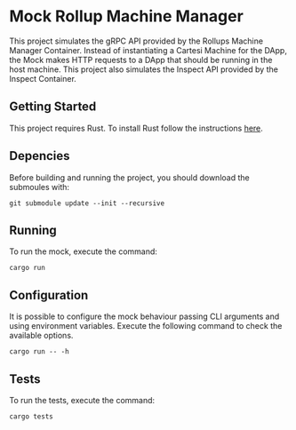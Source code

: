 # Mock Rollup Machine Manager

This project simulates the gRPC API provided by the Rollups Machine Manager Container.
Instead of instantiating a Cartesi Machine for the DApp, the Mock makes HTTP requests to a DApp that should be running in the host machine.
This project also simulates the Inspect API provided by the Inspect Container.

## Getting Started

This project requires Rust.
To install Rust follow the instructions [here](https://www.rust-lang.org/tools/install).

## Depencies

Before building and running the project, you should download the submoules with:

```
git submodule update --init --recursive
```

## Running

To run the mock, execute the command:

```
cargo run
```

## Configuration

It is possible to configure the mock behaviour passing CLI arguments and using environment variables.
Execute the following command to check the available options.

```
cargo run -- -h
```

## Tests

To run the tests, execute the command:

```
cargo tests
```
